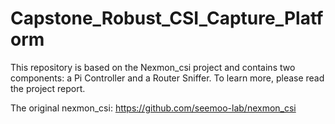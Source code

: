 # Capstone_Robust_CSI_Capture_Platform

This repository is based on the Nexmon_csi project and contains two components: a Pi Controller and a Router Sniffer. To learn more, please read the project report.

The original nexmon_csi: https://github.com/seemoo-lab/nexmon_csi

